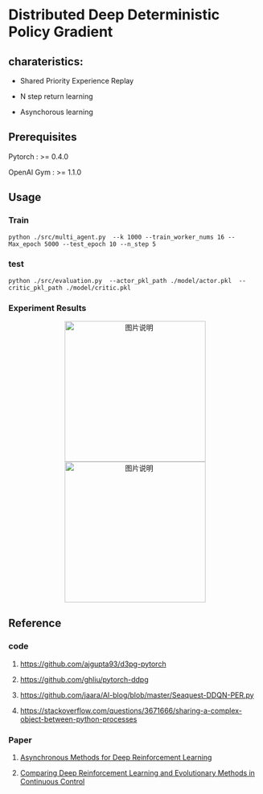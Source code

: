 # Distributed Deep Deterministic Policy Gradient 

## charateristics:

+ Shared Priority Experience Replay

+ N step return learning 

+ Asynchorous learning


## Prerequisites

Pytorch     :  >= 0.4.0 

OpenAI Gym  :  >= 1.1.0


## Usage

### Train

```Shell
python ./src/multi_agent.py  --k 1000 --train_worker_nums 16 --Max_epoch 5000 --test_epoch 10 --n_step 5
```


### test

```Shell
python ./src/evaluation.py  --actor_pkl_path ./model/actor.pkl  --critic_pkl_path ./model/critic.pkl 
```

### Experiment Results
<div align="center">
<img src="https://github.com/fujunustc/Pytorch-RL/raw/master/D3PG/imgs/Mountain_test.png" height="280px" alt="图片说明" >
<img src="https://github.com/fujunustc/Pytorch-RL/raw/master/D3PG/imgs/MountainCar.gif" height="280px" alt="图片说明" >
</div>


## Reference

### code

1. https://github.com/ajgupta93/d3pg-pytorch

2. https://github.com/ghliu/pytorch-ddpg

3. https://github.com/jaara/AI-blog/blob/master/Seaquest-DDQN-PER.py

4. https://stackoverflow.com/questions/3671666/sharing-a-complex-object-between-python-processes

### Paper 

1. [Asynchronous Methods for Deep Reinforcement Learning](https://arxiv.org/abs/1602.01783)

2. [Comparing Deep Reinforcement Learning and Evolutionary Methods
in Continuous Control](https://arxiv.org/pdf/1712.00006.pdf)


